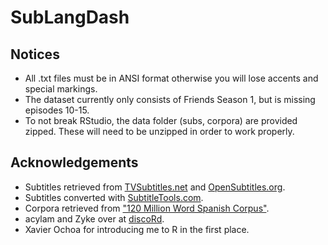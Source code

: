 # SubLangDash

## Notices

* All .txt files must be in ANSI format otherwise you will lose accents and special markings.
* The dataset currently only consists of Friends Season 1, but is missing episodes 10-15.
* To not break RStudio, the data folder (subs, corpora) are provided zipped. These will need to be unzipped in order to work properly.

## Acknowledgements
* Subtitles retrieved from [TVSubtitles.net](http://www.tvsubtitles.net/tvshow-65-1.html) and [OpenSubtitles.org](https://www.opensubtitles.org/en/search/subs).
* Subtitles converted with [SubtitleTools.com](https://subtitletools.com/convert-subtitles-to-plain-text-online).
* Corpora retrieved from ["120 Million Word Spanish Corpus"](https://www.kaggle.com/rtatman/120-million-word-spanish-corpus).
* acylam and Zyke over at [discoRd](https://discord.gg/wmkCdwK).
* Xavier Ochoa for introducing me to R in the first place.
